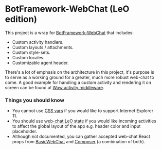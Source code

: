 # BotFramework-WebChat (LeO edition)

This project is a wrap for [BotFramework-WebChat](https://github.com/microsoft/BotFramework-WebChat) that includes:

- Custom activity handlers.
- Custom layouts / attachments.
- Custom style-sets.
- Custom locales.
- Customizable agent header.

There's a lot of emphasis on the architecture in this project, it's purpose is to serve as a working ground for a greater, much more robust web-chat to come. A good example for handling a custom activity and rendering it on screen can be found at [Wow activity middleware](./src/activityMiddleware/wowActivityMiddleware.js).

### Things you should know

- You cannot use [CSS vars](https://developer.mozilla.org/en-US/docs/Web/CSS/Using_CSS_custom_properties) if you would like to support Internet Explorer 11.
- You should use [web-chat LeO state](./src/wcLeoState.js) if you would like incoming activities to affect the global layout of the app e.g. header color and input placeholder.
- Although not documented, you can gather accepted web-chat React props from [BasicWebChat](https://github.com/microsoft/BotFramework-WebChat/blob/1470e08466760db92ee1a8ac80a5b0236b5b35ee/packages/component/src/BasicWebChat.js#L180) and [Composer](https://github.com/microsoft/BotFramework-WebChat/blob/1470e08466760db92ee1a8ac80a5b0236b5b35ee/packages/component/src/Composer.js#L348) (a combination of both).
